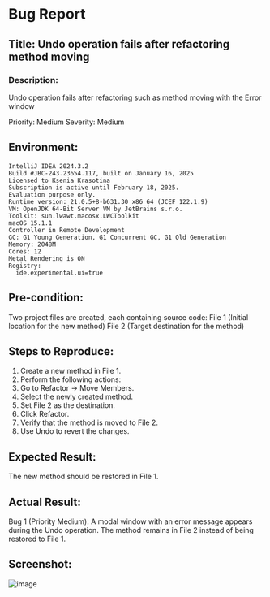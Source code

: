 # Bug Report
## Title: Undo operation fails after refactoring method moving

### Description: 
Undo operation fails after refactoring such as method moving with the Error window


Priority: Medium 
Severity: Medium

## Environment:

```
IntelliJ IDEA 2024.3.2
Build #JBC-243.23654.117, built on January 16, 2025
Licensed to Ksenia Krasotina
Subscription is active until February 18, 2025.
Evaluation purpose only.
Runtime version: 21.0.5+8-b631.30 x86_64 (JCEF 122.1.9)
VM: OpenJDK 64-Bit Server VM by JetBrains s.r.o.
Toolkit: sun.lwawt.macosx.LWCToolkit
macOS 15.1.1
Controller in Remote Development
GC: G1 Young Generation, G1 Concurrent GC, G1 Old Generation
Memory: 2048M
Cores: 12
Metal Rendering is ON
Registry:
  ide.experimental.ui=true
```

## Pre-condition:

Two project files are created, each containing source code:
File 1 (Initial location for the new method)
File 2 (Target destination for the method)

## Steps to Reproduce:

1. Create a new method in File 1.
2. Perform the following actions:
3. Go to Refactor → Move Members.
4. Select the newly created method.
5. Set File 2 as the destination.
6. Click Refactor.
7. Verify that the method is moved to File 2.
8. Use Undo to revert the changes.

## Expected Result:
The new method should be restored in File 1.

## Actual Result:
Bug 1 (Priority Medium):
A modal window with an error message appears during the Undo operation. The method remains in File 2 instead of being restored to File 1.

## Screenshot:
  ![image](https://github.com/user-attachments/assets/80603ed6-4c83-4b65-87c1-a31d5b2cc288)
